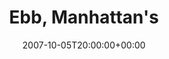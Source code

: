 ---
templateKey: event
guid: 089404de-6eab-11ea-99c5-002590d1d1b0
date: 2007-10-05T20:00:00+00:00
eventTime: '8pm'
title: "Ebb, Manhattan's"
artist: Ebb
city: Guelph
venue: Manhattan's
group: Tim Shia
---